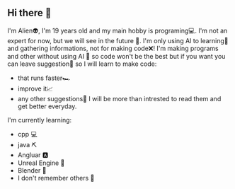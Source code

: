 ## Hi there 👋

I'm Alien👽, I'm 19 years old and my main hobby is programing💻.
I'm not an expert for now, but we will see in the future 🔮.
I'm only using AI to learning📖 and gathering informations, not for making code❌!
I'm making programs and other without using AI 🤖 so code won't be the best but if you want you can leave suggestion📝 so I will learn to make code: 
  - that runs faster🏎️
  - improve it📈
  - any other suggestions📮
I will be more than intrested to read them and get better everyday.

I'm currently learning: 
  - cpp 💻
  - java ⛏️
  - Angluar 🅰
  - Unreal Engine 👾
  - Blender 🗿
  - I don't remember others 🙈
<!--
**Alien-ADS/Alien-ADS** is a ✨ _special_ ✨ repository because its `README.md` (this file) appears on your GitHub profile.

Here are some ideas to get you started:

- 🔭 I’m currently working on ...
- 🌱 I’m currently learning ...
- 👯 I’m looking to collaborate on ...
- 🤔 I’m looking for help with ...
- 💬 Ask me about ...
- 📫 How to reach me: ...
- 😄 Pronouns: ...
- ⚡ Fun fact: ...
-->
